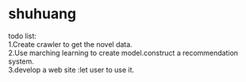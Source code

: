 shuhuang
========
todo list:    
1.Create crawler to get the novel data.   
2.Use marching learning to create model.construct a recommendation  
  system.   
3.develop a web site :let user to use it.  
